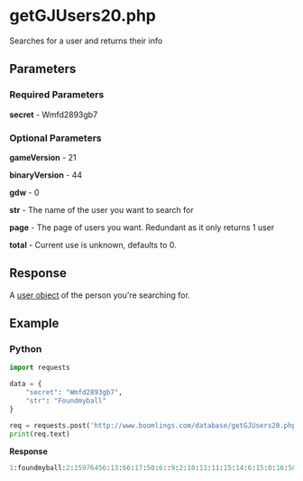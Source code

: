 # getGJUsers20.php

Searches for a user and returns their info

## Parameters

### Required Parameters

**secret** - Wmfd2893gb7

### Optional Parameters

**gameVersion** - 21

**binaryVersion** - 44

**gdw** - 0

**str** - The name of the user you want to search for

**page** - The page of users you want. Redundant as it only returns 1 user

**total** - Current use is unknown, defaults to 0.

## Response

A [user object](/resources/server/user.md) of the person you're searching for.

## Example

<!-- tabs:start -->

### **Python**

```py
import requests

data = {
    "secret": "Wmfd2893gb7",
    "str": "Foundmyball"
}

req = requests.post('http://www.boomlings.com/database/getGJUsers20.php', data=data)
print(req.text)
```

**Response**
```py
1:foundmyball:2:15976456:13:66:17:50:6::9:2:10:11:11:15:14:6:15:0:16:5056324:3:571:8:0:4:31#999:0:10
```

<!-- tabs:end -->